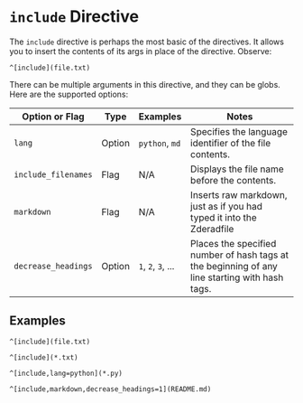 # `include` Directive

The `include` directive is perhaps the most basic of the directives. It
allows you to insert the contents of its args in place of the directive.
Observe:

```zderadfile
^[include](file.txt)
```

There can be multiple arguments in this directive, and they can be globs. Here
are the supported options:

| Option or Flag      | Type   | Examples           | Notes                                                                                          |
| ------------------- | ------ | ------------------ | ---------------------------------------------------------------------------------------------- |
| `lang`              | Option | `python`, `md`     | Specifies the language identifier of the file contents.                                        |
| `include_filenames` | Flag   | N/A                | Displays the file name before the contents.                                                    |
| `markdown`          | Flag   | N/A                | Inserts raw markdown, just as if you had typed it into the Zderadfile                          |
| `decrease_headings` | Option | `1`, `2`, `3`, ... | Places the specified number of hash tags at the beginning of any line starting with hash tags. |

## Examples

```zderadfile
^[include](file.txt)
```

```zderadfile
^[include](*.txt)
```

```zderadfile
^[include,lang=python](*.py)
```

```zderadfile
^[include,markdown,decrease_headings=1](README.md)
```
